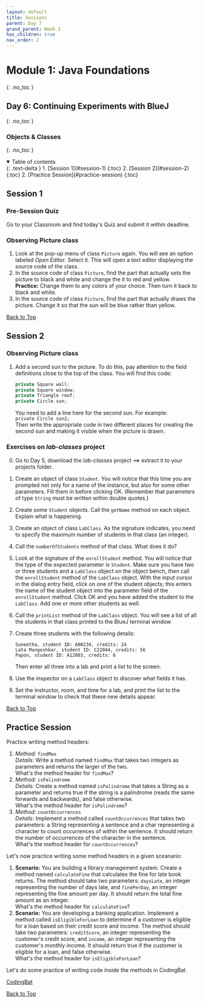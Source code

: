 ```yaml
---
layout: default
title: Sessions
parent: Day 7
grand_parent: Week 2
has_children: true
nav_order: 2
---
```


# Module 1: Java Foundations
{: .no_toc }
## Day 6: Continuing Experiments with BlueJ
{: .no_toc }
### Objects & Classes
{: .no_toc }

<details open markdown="block">
  <summary>
    Table of contents
  </summary>
  {: .text-delta }
1. [Session 1](#session-1)
   {:toc}
2. [Session 2](#session-2)
   {:toc}
2. [Practice Session](#practice-session)
   {:toc}
</details>

## Session 1

### Pre-Session Quiz

Go to your Classroom and find today's Quiz and submit it within deadline.

### Observing Picture class

1. Look at the pop-up menu of class `Picture` again. You will see an option labeled _Open Editor_. Select it. This will open a text editor displaying the source code of the class.
2. In the source code of class `Picture`, find the part that actually sets the picture to black and white and change the it to red and yellow.  
   **Practice:** Change them to any colors of your choice. Then turn it back to black and white.
3. In the source code of class `Picture`, find the part that actually draws the picture. Change it so that the sun will be blue rather than yellow.

[Back to Top](#top)

## Session 2
### Observing Picture class

1. Add a second sun to the picture. To do this, pay attention to the field definitions close to the top of the class. You will find this code:

   ```java
   private Square wall;
   private Square window;
   private Triangle roof;
   private Circle sun;
   ```

   You need to add a line here for the second sun. For example:  
   `private Circle sun2;`  
   Then write the appropriate code in two different places for creating the second sun and making it visible when the picture is drawn.

### Exercises on _lab-classes_ project

0. Go to Day 5, download the _lab-classes_ project ==> extract it to your projects folder.
1. Create an object of class `Student`. You will notice that this time you are prompted not only for a name of the instance, but also for some other parameters. Fill them in before clicking OK. (Remember that parameters of type `String` must be written within double quotes.)
2. Create some `Student` objects. Call the `getName` method on each object. Explain what is happening.
3. Create an object of class `LabClass`. As the signature indicates, you need to specify the maximum number of students in that class (an integer).
4. Call the `numberOfStudents` method of that class. What does it do?
5. Look at the signature of the `enrollStudent` method. You will notice that the type of the expected parameter is `Student`. Make sure you have two or three students and a `LabClass` object on the object bench, then call the `enrollStudent` method of the `LabClass` object. With the input cursor in the dialog entry field, click on one of the student objects; this enters the name of the student object into the parameter field of the `enrollStudent` method. Click OK and you have added the student to the `LabClass`. Add one or more other students as well.
6. Call the `printList` method of the `LabClass` object. You will see a list of all the students in that class printed to the BlueJ terminal window
7. Create three students with the following details:

   ```
   Suneetha, student ID: A00234, credits: 24
   Lata Mangeshkar, student ID: C22044, credits: 56
   Papon, student ID: A12003, credits: 6
   ```

   Then enter all three into a lab and print a list to the screen.

8. Use the inspector on a `LabClass` object to discover what fields it has.
9. Set the instructor, room, and time for a lab, and print the list to the terminal window to check that these new details appear.

[Back to Top](#top)

## Practice Session

Practice writing method headers:

1. *Method:* `findMax`  
   *Details:* Write a method named `findMax` that takes two integers as parameters and returns the larger of the two.  
   What's the method header for `findMax`?
2. *Method:* `isPalindrome`  
   *Details:* Create a method named `isPalindrome` that takes a String as a parameter and returns true if the string is a palindrome (reads the same forwards and backwards), and false otherwise.  
   What's the method header for `isPalindrome`?
3. *Method:* `countOccurrences`  
   *Details:* Implement a method called `countOccurrences` that takes two parameters: a String representing a sentence and a char representing a character to count occurrences of within the sentence. It should return the number of occurrences of the character in the sentence.  
   What's the method header for `countOccurrences`?

Let's now practice writing some method headers in a given sceanario:

1. **Scenario:** You are building a library management system. Create a method named `calculateFine` that calculates the fine for late book returns. The method should take two parameters: `daysLate`, an integer representing the number of days late, and `finePerDay`, an integer representing the fine amount per day. It should return the total fine amount as an integer.  
   What's the method header for `calculateFine`?
2. **Scenario:** You are developing a banking application. Implement a method called `isEligibleForLoan` to determine if a customer is eligible for a loan based on their credit score and income. The method should take two parameters: `creditScore`, an integer representing the customer's credit score, and `income`, an integer representing the customer's monthly income. It should return true if the customer is eligible for a loan, and false otherwise.  
   What's the method header for `isEligibleForLoan`?

Let's do some practice of writing code inside the methods in CodingBat.

[CodingBat](https://www.codingbat.com)

[Back to Top](#top)
